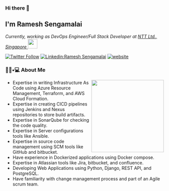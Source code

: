 ### Hi there 👋<h2> I'm Ramesh Sengamalai</h2>
<p><em>Currently, working as DevOps Engineer/Full Stack Developer at <a href="https://www.global.ntt/">NTT Ltd., Singapore
</a><img src="https://media.giphy.com/media/WUlplcMpOCEmTGBtBW/giphy.gif" width="30"> 
</em></p>

[![Twitter Follow](https://img.shields.io/twitter/follow/iam_rameshs?label=Follow)](https://twitter.com/intent/follow?screen_name=iam_rameshs)
[![Linkedin:Ramesh Sengamalai](https://img.shields.io/badge/-rsengamalai-blue?style=flat-square&logo=Linkedin&logoColor=white&link=https://www.linkedin.com/in/rsengamalai/)](https://www.linkedin.com/in/rsengamalai/)
[![website](https://img.shields.io/badge/Website-46a2f1.svg?&style=flat-square&logo=Google-Chrome&logoColor=white&link=http://rameshs.net/)](http://rameshs.net/)



<h3> 👨🏻•💻 About Me </h3>

<img align='right' src="https://media.giphy.com/media/v1.Y2lkPTc5MGI3NjExMDIzYWQxMmMzMWY1N2VlYTgzMjBhYzA1MjFjZjNiZGUxMmQ3ZmMwNSZjdD1n/SWoSkN6DxTszqIKEqv/giphy.gif" width="230">

- Expertise in writing Infrastructure As Code using Azure Resource Management, Terraform, and AWS Cloud
Formation.
- Expertise in creating CICD pipelines using Jenkins and Nexus repositories to store build artifacts. 
- Expertise in SonarQube for checking the code quality. 
- Expertise in Server configurations tools like Ansible.
- Expertise in source code management using SCM tools like GitHub and bitbucket.
- Have experience in Dockerized applications using Docker compose.
- Expertise in Atlassian tools like Jira, bitbucket, and confluence.
- Developing Web Applications using Python, Django, REST API, and PostgreSQL.
- Have familiarity with change management process and part of an Agile scrum team.


